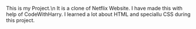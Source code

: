 This is my Project.\n
It is a clone of Netflix Website.
I have made this with help of CodeWithHarry.
I learned a lot about HTML and speciallu CSS during this project.
